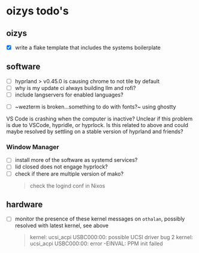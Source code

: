 # oizys todo's

## oizys

- [x] write a flake template that includes the systems boilerplate

## software

- [ ] hyprland > v0.45.0 is causing chrome to not tile by default
- [ ] why is my update ci always building llm and rofi?
- [ ] include langservers for enabled languages?
<!--[tracking issue](https://github.com/wez/wezterm/issues/5990)-->
- [ ] ~wezterm is broken...something to do with fonts?~ using ghostty

VS Code is crashing when the computer is inactive?
Unclear if this problem is due to VSCode, hypridle, or hyprlock.
Is this related to above and could maybe resolved by settling on a stable version of hyprland and friends?

### Window Manager

- [ ] install more of the software as systemd services?
- [ ] lid closed does not engage hyprlock?
- [ ] check if there are multiple version of mako?
  > check the logind conf in Nixos

## hardware

- [ ] monitor the presence of these kernel messages on `othalan`,
      possibly resolved with latest kernel, see above
  > kernel: ucsi_acpi USBC000:00: possible UCSI driver bug 2
  > kernel: ucsi_acpi USBC000:00: error -EINVAL: PPM init failed

<!-- generated with <3 by daylinmorgan/todo -->

